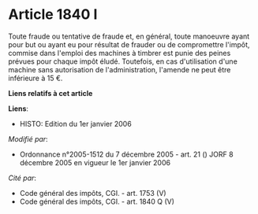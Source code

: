 # Article 1840 I

Toute fraude ou tentative de fraude et, en général, toute manoeuvre ayant pour but ou ayant eu pour résultat de frauder ou de
compromettre l'impôt, commise dans l'emploi des machines à timbrer est punie des peines prévues pour chaque impôt éludé.
Toutefois, en cas d'utilisation d'une machine sans autorisation de l'administration, l'amende ne peut être inférieure à 15 €.

**Liens relatifs à cet article**

**Liens**:

  - HISTO: Edition du 1er janvier 2006

_Modifié par_:

  - Ordonnance n°2005-1512 du 7 décembre 2005 - art. 21 () JORF 8 décembre 2005 en vigueur le 1er janvier 2006

_Cité par_:

  - Code général des impôts, CGI. - art. 1753 (V)
  - Code général des impôts, CGI. - art. 1840 Q (V)
